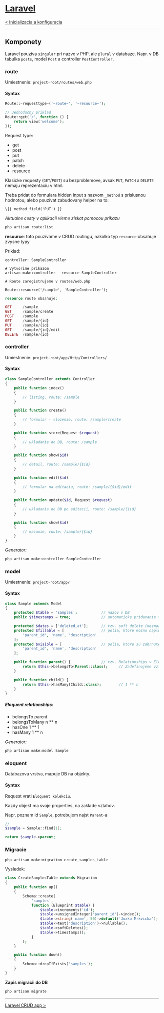 [Laravel](./index.html)
=======================

[< Inicializacia a konfiguracia](./inicializacia.html)

- - - -

## Komponety

Laravel pouziva `singular` pri nazve v PHP, ale `plural` v databaze. Napr. v DB tabulka `posts`, model `Post` a controller `PostController`.

### route

Umiestnenie: `project-root/routes/web.php`

#### Syntax

```php
Route::~requesttype~('~route~', '~resource~');

// Jednoduchy priklad
Route::get('/', function () {
	return view('welcome');
});
```

Request type:

- get
- post
- put
- patch
- delete
- resource

Klasicke requesty (`GET`/`POST`) su bezproblemove, avsak `PUT`, `PATCH` a `DELETE` nemaju reprezentaciu v html. 

Treba pridat do formulara hidden input s nazvom `_method` s prislusnou hodnotou, alebo pouzivat zabudovany helper na to:

```
\{{ method_field('PUT') }}
``` 

*Aktualne cesty v aplikacii vieme ziskat pomocou prikazu*

```bash
php artisan route:list
```

**resource**: toto pouzivame v CRUD routingu, nakolko typ `resource` obsahuje zvysne typy

Priklad:

```
controller: SampleController

# Vytvorime prikazom
artisan make:controller --resource SampleController

# Route zaregistrujeme v routes/web.php

Route::resource('/sample', 'SampleController');
```

```php
resource route obsahuje:

GET     /sample 
GET     /sample/create
POST    /sample
GET     /sample/{id}
PUT     /sample/{id}
GET     /sample/{id}/edit
DELETE  /sample/{id}
```

### controller

Umiestnenie: `project-root/app/Http/Controllers/`

#### Syntax

```php
class SampleController extends Controller
{
	public function index()
    {
    	// listing, route: /sample
	}

	public function create()
    {
    	// formular - vlozenie, route: /sample/create
	}

	public function store(Request $request)
    {
    	// ukladanie do DB, route: /sample
	}

	public function show($id)
    {
    	// detail, route: /sample/{$id}
	}

	public function edit($id)
    {
    	// formular na editaciu, route: /sample/{$id}/edit
	}

	public function update($id, Request $request)
    {
    	// ukladanie do DB po editacii, route: /sample/{$id}
	}

	public function show($id)
    {
    	// mazanie, route: /sample/{$id}
	}
}
```

*Generator:*

```bash
php artisan make:controller SampleController
```

### model

Umiestnenie: `project-root/app/`

#### Syntax

```php
class Sample extends Model
{
	protected $table = 'samples'; 			// nazov v DB 
    public $timestamps = true; 				// automaticke pridavanie timestamps

    protected $dates = ['deleted_at'];		// tzv. soft delete (nezmazeme, iba deaktivujeme)
    protected $fillable = [					// polia, ktore mozno naplnit datami od uzivatela
        'parent_id', 'name', 'description'
    ];
    protected $visible = [					// polia, ktore su zahrnute do selectov
        'parent_id', 'name', 'description'
    ];

    public function parent() { 				// tzv. Relationships v Eloquent. 
    	return $this->belongsTo(Parent::class);		// Zadefinujeme vztah medzi modelmi
    }

    public function child() {
    	return $this->hasMany(Child::class);		// 1 ** n
    }
}
```

##### Eloquent relationships:

- belongsTo 			parent
- belongsToMany 		n ** n
- hasOne 				1 ** 1
- hasMany				1 ** n

*Generator:*

```bash
php artisan make:model Sample
```

### eloquent

Databazova vrstva, mapuje DB na objekty.

#### Syntax

Request vrati `Eloquent kolekciu`.

Kazdy objekt ma svoje properties, na zaklade vztahov.

Napr. poznam id `Sample`, potrebujem najst `Parent`-a

```php
// 
$sample = Sample::find(1);

return $sample->parent;
```

### Migracie

```bash
php artisan make:migration create_samples_table
```

Vysledok:

```php
class CreateSamplesTable extends Migration
{
    public function up()
    {
        Schema::create(
            'samples',
            function (Blueprint $table) {
                $table->increments('id');
                $table->unsignedInteger('parent_id')->index();
                $table->string('name', 50)->default('Jozko Mrkvicka');
                $table->text('description')->nullable();
                $table->softDeletes();
                $table->timestamps();
            }
        );
    }

    public function down()
    {
        Schema::dropIfExists('samples');
    }
}
```

**Zapis migracii do DB**

```bash
php artisan migrate
```

- - - -

[Laravel CRUD app >](./crud.html)
